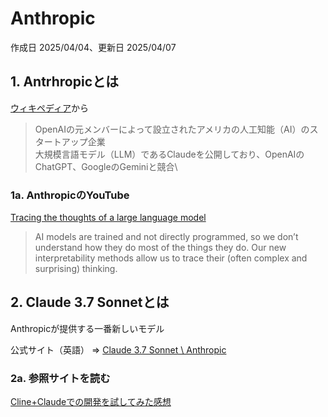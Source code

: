# Anthropic

作成日 2025/04/04、更新日 2025/04/07

## 1. Antrhropicとは

[ウィキペディア](https://ja.wikipedia.org/wiki/Anthropic)から

> OpenAIの元メンバーによって設立されたアメリカの人工知能（AI）のスタートアップ企業\
> 大規模言語モデル（LLM）であるClaudeを公開しており、OpenAIのChatGPT、GoogleのGeminiと競合\

### 1a. AnthropicのYouTube

[Tracing the thoughts of a large language model](https://www.youtube.com/watch?v=Bj9BD2D3DzA)

> AI models are trained and not directly programmed, so we don’t understand how they do most of the things they do. Our new interpretability methods allow us to trace their (often complex and surprising) thinking.

## 2. Claude 3.7 Sonnetとは

Anthropicが提供する一番新しいモデル

公式サイト（英語） => [Claude 3.7 Sonnet \ Anthropic](https://www.anthropic.com/claude/sonnet)

### 2a. 参照サイトを読む

[Cline+Claudeでの開発を試してみた感想](https://zenn.dev/razokulover/articles/768337f838a110)
